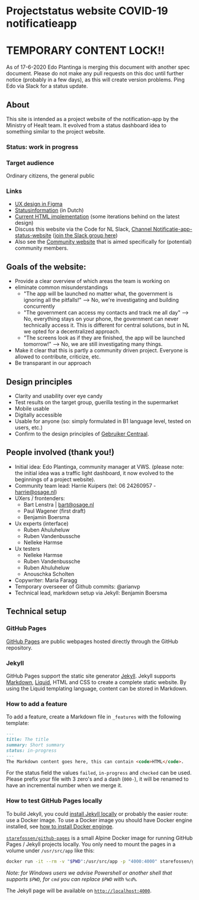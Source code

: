 # Projectstatus website COVID-19 notificatieapp

# TEMPORARY CONTENT LOCK!!
As of 17-6-2020 Edo Plantinga is merging this document with another spec document. Please do not make any pull requests on this doc until further notice (probably in a few days), as this will create version problems. Ping Edo via Slack for a status update. 

## About
This site is intended as a project website of the notification-app by the Ministry of Healt team. It evolved from a status dashboard idea to something similar to the project website.

### Status: work in progress

### Target audience
Ordinary citizens, the general public

### Links

* [UX design in Figma](https://www.figma.com/file/Dmo5nuXcaoxMaNTXDFc9Cw/Status-dashboard-COVID-19-notificatieapp?node-id=0%3A1)
* [Statusinformation](https://docs.google.com/document/d/1cZyhR4ggnF7sGkA1PKt-zbfC6bl7VpRqqhhICNhEbBk/edit) (in Dutch)
* [Current HTML implementation](https://minvws.github.io/nl-covid19-notification-app-status/) (some iterations behind on the latest design)
* Discuss this website via the Code for NL Slack, [Channel Notificatie-app-status-website](https://app.slack.com/client/T68FXPFQV/C0151NCG140) ([join the Slack group here](https://doemee.codefor.nl))
* Also see the [Community website](https://github.com/minvws/nl-covid19-notification-app-community-website/blob/master/README.md) that is aimed specifically for (potential) community members. 

## Goals of the website:
- Provide a clear overview of which areas the team is working on
- eliminate common misunderstandings
  - "The app will be launched no matter what, the government is ignoring all the pitfalls!" --> No, we're investigating and building concurrently
  - "The government can access my contacts and track me all day" --> No, everything stays on your phone, the government can never technically access it. This is different for central solutions, but in NL we opted for a decentralized approach.
  - "The screens look as if they are finished, the app will be launched tomorrow!" --> No, we are still investigating many things.
- Make it clear that this is partly a community driven project. Everyone is allowed to contribute, criticize, etc.
- Be transparant in our approach

## Design principles
* Clarity and usability over eye candy
* Test results on the target group, guerilla testing in the supermarket
* Mobile usable
* Digitally accessible
* Usable for anyone (so: simply formulated in B1 language level, tested on users, etc.)
* Confirm to the design principles of [Gebruiker Centraal](https://www.gebruikercentraal.nl).

## People involved (thank you!)

* Initial idea: Edo Plantinga, community manager at VWS. (please note: the initial idea was a traffic light dashboard, it now evolved to the beginnings of a project website). 
* Community team lead: Harrie Kuipers (tel: 06 24260957 - harrie@osage.nl)
* UXers / frontenders: 
  * Bart Lenstra | bart@osage.nl
  * Paul Wagener (first draft)
  * Benjamin Boersma
* Ux experts (interface)
  * Ruben Ahuluheluw
  * Ruben Vandenbussche
  * Nelleke Harmse
* Ux testers
  * Nelleke Harmse
  * Ruben Vandenbussche
  * Ruben Ahuluheluw
  * Anouschka Scholten
* Copywriter: Maria Faragg
* Temporary overseeer of Github commits: @arianvp
* Technical lead, markdown setup via Jekyll: Benjamin Boersma

## Technical setup

### GitHub Pages

[GitHub Pages](https://pages.github.com/) are public webpages hosted directly through the GitHub repository.

### Jekyll

GitHub Pages support the static site generator [Jekyll](https://jekyllrb.com/).
Jekyll supports [Markdown](https://daringfireball.net/projects/markdown/), [Liquid](https://github.com/Shopify/liquid/wiki), HTML and CSS to create a complete static website.
By using the Liquid templating language, content can be stored in Markdown.

### How to add a feature

To add a feature, create a Markdown file in `_features` with the following template:
```md
---
title: The title
summary: Short summary
status: in-progress
---
The Markdown content goes here, this can contain <code>HTML</code>.
```
For the status field the values `failed`, `in-progress` and `checked` can be used.
Please prefix your file with 3 zero's and a dash (`000-`), it will be renamed to have an incremental number when we merge it.

### How to test GitHub Pages locally

To build Jekyll, you could [install Jekyll locally](https://jekyllrb.com/docs/installation/) or probably the easier route: use a Docker image.
To use a Docker image you should have Docker engine installed, see [how to install Docker enginge](https://docs.docker.com/engine/install/).

[`starefossen/github-pages`](https://hub.docker.com/r/starefossen/github-pages) is a small Alpine Docker image for running GitHub Pages / Jekyll projects locally.
You only need to mount the pages in a volume under `/usr/src/app` like this:
```bash
docker run -it --rm -v "$PWD":/usr/src/app -p "4000:4000" starefossen/github-pages
```
*Note: for Windows users we advise Powershell or another shell that supports `$PWD`, for `cmd` you can replace `$PWD` with `%cd%`.*

The Jekyll page will be available on [`http://localhost:4000`](http://localhost:4000/).
